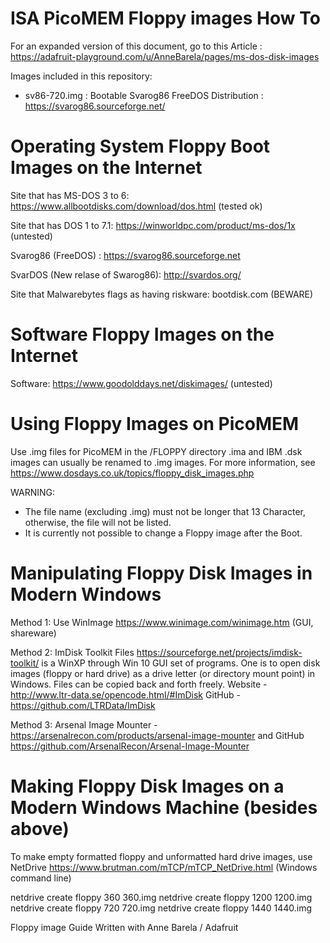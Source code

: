 # ISA PicoMEM Floppy images How To

For an expanded version of this document, go to this Article :
https://adafruit-playground.com/u/AnneBarela/pages/ms-dos-disk-images

Images included in this repository:
 - sv86-720.img : Bootable Svarog86 FreeDOS Distribution : https://svarog86.sourceforge.net/ 
 

# Operating System Floppy Boot Images on the Internet

Site that has MS-DOS 3 to 6: https://www.allbootdisks.com/download/dos.html (tested ok)

Site that has DOS 1 to 7.1: https://winworldpc.com/product/ms-dos/1x (untested)

Svarog86 (FreeDOS) : https://svarog86.sourceforge.net

SvarDOS (New relase of Swarog86): http://svardos.org/

Site that Malwarebytes flags as having riskware: bootdisk.com (BEWARE)

# Software Floppy Images on the Internet

Software: https://www.goodolddays.net/diskimages/ (untested)

# Using Floppy Images on PicoMEM

Use .img files for PicoMEM in the /FLOPPY directory
.ima and IBM .dsk images can usually be renamed to .img images. For more information, see https://www.dosdays.co.uk/topics/floppy_disk_images.php

WARNING: 
- The file name (excluding .img) must not be longer that 13 Character, otherwise, the file will not be listed.
- It is currently not possible to change a Floppy image after the Boot.

# Manipulating Floppy Disk Images in Modern Windows

Method 1: Use WinImage https://www.winimage.com/winimage.htm (GUI, shareware)

Method 2: ImDisk Toolkit Files https://sourceforge.net/projects/imdisk-toolkit/ is a WinXP through Win 10 GUI set of programs. One is to open disk images (floppy or hard drive) as a drive letter (or directory mount point) in Windows. Files can be copied back and forth freely.
Website - http://www.ltr-data.se/opencode.html/#ImDisk
GitHub - https://github.com/LTRData/ImDisk 

Method 3: Arsenal Image Mounter - https://arsenalrecon.com/products/arsenal-image-mounter
and GitHub https://github.com/ArsenalRecon/Arsenal-Image-Mounter

# Making Floppy Disk Images on a Modern Windows Machine (besides above)

To make empty formatted floppy and unformatted hard drive images, use NetDrive 
https://www.brutman.com/mTCP/mTCP_NetDrive.html (Windows command line)

netdrive create floppy 360 360.img
netdrive create floppy 1200 1200.img
netdrive create floppy 720 720.img
netdrive create floppy 1440 1440.img


Floppy image Guide Written with Anne Barela / Adafruit
